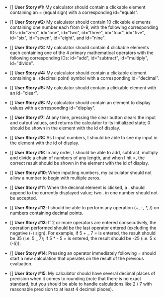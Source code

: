 - [] **User Story #1:** My calculator should contain a clickable element containing an = (equal sign) with a corresponding id="equals".

- [] **User Story #2:** My calculator should contain 10 clickable elements containing one number each from 0-9, with the following corresponding IDs: id="zero", id="one", id="two", id="three", id="four", id="five", id="six", id="seven", id="eight", and id="nine".

- [] **User Story #3:** My calculator should contain 4 clickable elements each containing one of the 4 primary mathematical operators with the following corresponding IDs: id="add", id="subtract", id="multiply", id="divide".

- [] **User Story #4:** My calculator should contain a clickable element containing a . (decimal point) symbol with a corresponding id="decimal".

- [] **User Story #5:** My calculator should contain a clickable element with an id="clear".

- [] **User Story #6:** My calculator should contain an element to display values with a corresponding id="display".

- [] **User Story #7:** At any time, pressing the clear button clears the input and output values, and returns the calculator to its initialized state; 0 should be shown in the element with the id of display.

- [] **User Story #8:** As I input numbers, I should be able to see my input in the element with the id of display.

- [] **User Story #9:** In any order, I should be able to add, subtract, multiply and divide a chain of numbers of any length, and when I hit =, the correct result should be shown in the element with the id of display.

- [] **User Story #10**: When inputting numbers, my calculator should not allow a number to begin with multiple zeros.

- [] **User Story #11**: When the decimal element is clicked, a . should append to the currently displayed value; two . in one number should not be accepted.

- [] **User Story #12**: I should be able to perform any operation (+, -, \*, /) on numbers containing decimal points.

- [] **User Story #13**: If 2 or more operators are entered consecutively, the operation performed should be the last operator entered (excluding the negative (-) sign). For example, if 5 + _ 7 = is entered, the result should be 35 (i.e. 5 _ 7); if 5 \* - 5 = is entered, the result should be -25 (i.e. 5 x (-5)).

- [] **User Story #14**: Pressing an operator immediately following = should start a new calculation that operates on the result of the previous evaluation.

- [] **User Story #15**: My calculator should have several decimal places of precision when it comes to rounding (note that there is no exact standard, but you should be able to handle calculations like 2 / 7 with reasonable precision to at least 4 decimal places).
